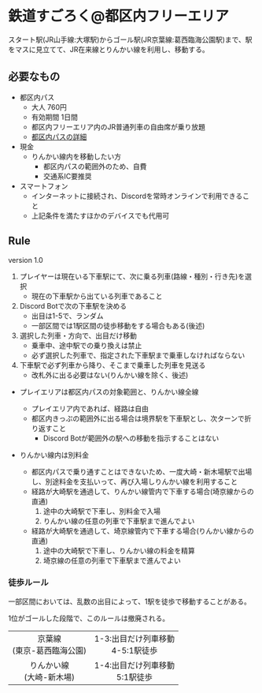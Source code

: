 # 鉄道すごろく@都区内フリーエリア
スタート駅(JR山手線:大塚駅)からゴール駅(JR京葉線:葛西臨海公園駅)まで、駅をマスに見立てて、JR在来線とりんかい線を利用し、移動する。

## 必要なもの
 * 都区内パス
   * 大人 760円
   * 有効期間 1日間
   * 都区内フリーエリア内のJR普通列車の自由席が乗り放題
   * [都区内パスの詳細](https://www.jreast.co.jp/tickets/info.aspx?GoodsCd=2485)
 * 現金
   * りんかい線内を移動したい方
     * 都区内パスの範囲外のため、自費
     * 交通系IC要推奨
 * スマートフォン
   * インターネットに接続され、Discordを常時オンラインで利用できること
   * 上記条件を満たすほかのデバイスでも代用可

## Rule
version 1.0

 1. プレイヤーは現在いる下車駅にて、次に乗る列車(路線・種別・行き先)を選択
    * 現在の下車駅から出ている列車であること
 2. Discord Botで次の下車駅を決める
    * 出目は1-5で、ランダム
    * 一部区間では1駅区間の徒歩移動をする場合もある(後述)
 3. 選択した列車・方向で、出目だけ移動
    * 乗車中、途中駅での乗り換えは禁止
    * 必ず選択した列車で、指定された下車駅まで乗車しなければならない
 4. 下車駅で必ず列車から降り、そこまで乗車した列車を見送る
    * 改札外に出る必要はない(りんかい線を除く、後述)

 * プレイエリアは都区内パスの対象範囲と、りんかい線全線
   * プレイエリア内であれば、経路は自由
   * 都区内きっぷの範囲外に出る場合は境界駅を下車駅とし、次ターンで折り返すこと
     * Discord Botが範囲外の駅への移動を指示することはない

 * りんかい線内は別料金
   * 都区内パスで乗り通すことはできないため、一度大崎・新木場駅で出場し、別途料金を支払いって、再び入場しりんかい線を利用すること
   * 経路が大崎駅を通過して、りんかい線管内で下車する場合(埼京線からの直通)
     1. 途中の大崎駅で下車し、別料金で入場
     2. りんかい線の任意の列車で下車駅まで進んでよい
   * 経路が大崎駅を通過して、埼京線管内で下車する場合(りんかい線からの直通)
     1. 途中の大崎駅で下車し、りんかい線の料金を精算
     2. 埼京線の任意の列車で下車駅まで進んでよい

### 徒歩ルール
一部区間においては、乱数の出目によって、1駅を徒歩で移動することがある。

1位がゴールした段階で、このルールは撤廃される。

|||
|:---:|:---:|
|京葉線<br>(東京-葛西臨海公園)|1-3:出目だけ列車移動<br>4-5:1駅徒歩|
|りんかい線<br>(大崎-新木場)|1-4:出目だけ列車移動<br>5:1駅徒歩|